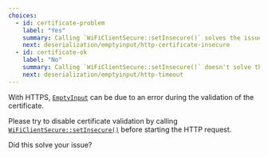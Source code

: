 ```yaml
---
choices:
  - id: certificate-problem
    label: "Yes"
    summary: Calling `WiFiClientSecure::setInsecure()` solves the issue.
    next: deserialization/emptyinput/http-certificate-insecure
  - id: certificate-ok
    label: "No"
    summary: Calling `WiFiClientSecure::setInsecure()` doesn't solve the issue.
    next: deserialization/emptyinput/http-timeout
---
```


With HTTPS, [`EmptyInput`](/v6/api/misc/deserializationerror/#emptyinput) can be due to an error during the validation of the certificate.

Please try to disable certificate validation by calling [`WiFiClientSecure::setInsecure()`](https://arduino-esp8266.readthedocs.io/en/latest/esp8266wifi/bearssl-client-secure-class.html#setinsecure) before starting the HTTP request.

Did this solve your issue?